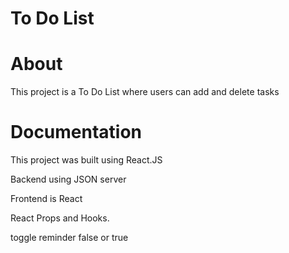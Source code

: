 # To Do List

# About

This project is a To Do List where users can add and delete tasks

# Documentation
This project was built using React.JS 

Backend using JSON server

Frontend is React 

React Props and Hooks.


toggle reminder false or true
